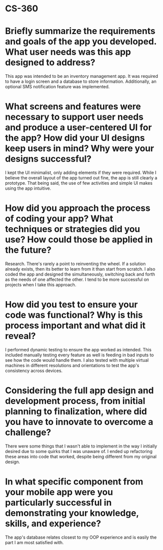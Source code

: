 # CS-360

# Briefly summarize the requirements and goals of the app you developed. What user needs was this app designed to address?
This app was intended to be an inventory management app. It was required to have a login screen and a database to store information. Additionally, an optional SMS notification feature was implemented.

# What screens and features were necessary to support user needs and produce a user-centered UI for the app? How did your UI designs keep users in mind? Why were your designs successful?
I kept the UI minimalist, only adding elements if they were required. While I believe the overall layout of the app turned out fine, the app is still clearly a prototype. That being said, the use of few activities and simple UI makes using the app intuitive.

# How did you approach the process of coding your app? What techniques or strategies did you use? How could those be applied in the future?
Research. There's rarely a point to reinventing the wheel. If a solution already exists, then its better to learn from it than start from scratch. I also coded the app and designed the simultaneously, switching back and forth as the needs of one affected the other. I tend to be more successful on projects when I take this approach.

# How did you test to ensure your code was functional? Why is this process important and what did it reveal?
I performed dynamic testing to ensure the app worked as intended. This included manually testing every feature as well is feeding in bad inputs to see how the code would handle them. I also tested with multiple virtual machines in different resolutions and orientations to test the app's consistency across devices.

# Considering the full app design and development process, from initial planning to finalization, where did you have to innovate to overcome a challenge?
There were some things that I wasn't able to implement in the way I initially desired due to some quirks that I was unaware of. I ended up refactoring these areas into code that worked, despite being different from my original design.

# In what specific component from your mobile app were you particularly successful in demonstrating your knowledge, skills, and experience?
The app's database relates closest to my OOP experience and is easily the part I am most satisfied with.
